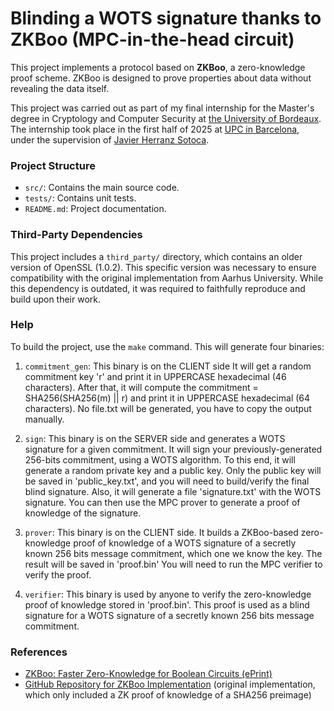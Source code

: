 # Blinding a WOTS signature thanks to ZKBoo (MPC-in-the-head circuit)

This project implements a protocol based on **ZKBoo**, a zero-knowledge proof scheme. ZKBoo is designed to prove properties about data without revealing the data itself.

This project was carried out as part of my final internship for the Master's degree in Cryptology and Computer Security at [the University of Bordeaux](https://mastercsi.labri.fr/). The internship took place in the first half of 2025 at [UPC in Barcelona](https://www.upc.edu/ca), under the supervision of [Javier Herranz Sotoca](https://web.mat.upc.edu/javier.herranz/).

### Project Structure

- `src/`: Contains the main source code.
- `tests/`: Contains unit tests.
- `README.md`: Project documentation.

### Third-Party Dependencies

This project includes a `third_party/` directory, which contains an older version of OpenSSL (1.0.2). This specific version was necessary to ensure compatibility with the original implementation from Aarhus University. While this dependency is outdated, it was required to faithfully reproduce and build upon their work.

### Help

To build the project, use the `make` command. This will generate four binaries:

1. `commitment_gen`: This binary is on the CLIENT side
                     It will get a random commitment key 'r' and print it in UPPERCASE hexadecimal (46
                     characters). After that, it will compute the commitment = SHA256(SHA256(m) || r) and print it in
                     UPPERCASE hexadecimal (64 characters).
                     No file.txt will be generated, you have to copy the output manually.

2. `sign`:  This binary is on the SERVER side and generates a WOTS signature for a given commitment.
            It will sign your previously-generated 256-bits commitment, using a WOTS algorithm.
            To this end, it will generate a random private key and a public key.
            Only the public key will be saved in 'public_key.txt', and you will need to build/verify the final blind 
            signature.
            Also, it will generate a file 'signature.txt' with the WOTS signature.
            You can then use the MPC prover to generate a proof of knowledge of the signature.

3. `prover`:  This binary is on the CLIENT side.
              It builds a ZKBoo-based zero-knowledge proof of knowledge of a WOTS signature of a secretly known
              256 bits message commitment, which one we know the key.
              The result will be saved in 'proof.bin'
              You will need to run the MPC verifier to verify the proof.

4. `verifier`: This binary is used by anyone to verify the zero-knowledge proof of knowledge stored in 'proof.bin'.
               This proof is used as a blind signature for a WOTS signature of a secretly known 256 bits message
               commitment.

### References

- [ZKBoo: Faster Zero-Knowledge for Boolean Circuits (ePrint)](https://eprint.iacr.org/2016/163)
- [GitHub Repository for ZKBoo Implementation](https://github.com/Sobuno/ZKBoo) (original implementation, which only included a ZK proof of knowledge of a SHA256 preimage)